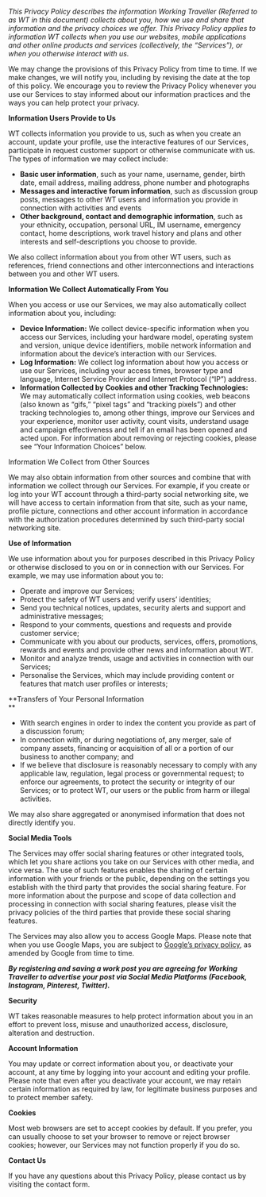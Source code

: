 _This Privacy Policy describes the information Working Traveller (Referred to as WT in this document) collects about you, how we use and share that information and the privacy choices we offer. This Privacy Policy applies to information WT collects when you use our websites, mobile applications and other online products and services (collectively, the “Services”), or when you otherwise interact with us._

We may change the provisions of this Privacy Policy from time to time. If we make changes, we will notify you, including by revising the date at the top of this policy. We encourage you to review the Privacy Policy whenever you use our Services to stay informed about our information practices and the ways you can help protect your privacy.

**Information Users Provide to Us**

WT collects information you provide to us, such as when you create an account, update your profile, use the interactive features of our Services, participate in request customer support or otherwise communicate with us. The types of information we may collect include:

*   **Basic user information**, such as your name, username, gender, birth date, email address, mailing address, phone number and photographs
*   **Messages and interactive forum information**, such as discussion group posts, messages to other WT users and information you provide in connection with activities and events
*   **Other background, contact and demographic information**, such as your ethnicity, occupation, personal URL, IM username, emergency contact, home descriptions, work travel history and plans and other interests and self-descriptions you choose to provide.

We also collect information about you from other WT users, such as references, friend connections and other interconnections and interactions between you and other WT users.

**Information We Collect Automatically From You**

When you access or use our Services, we may also automatically collect information about you, including:

*   **Device Information:** We collect device-specific information when you access our Services, including your hardware model, operating system and version, unique device identifiers, mobile network information and information about the device’s interaction with our Services.
*   **Log Information:** We collect log information about how you access or use our Services, including your access times, browser type and language, Internet Service Provider and Internet Protocol (“IP”) address.
*   **Information Collected by Cookies and other Tracking Technologies:** We may automatically collect information using cookies, web beacons (also known as “gifs,” “pixel tags” and “tracking pixels”) and other tracking technologies to, among other things, improve our Services and your experience, monitor user activity, count visits, understand usage and campaign effectiveness and tell if an email has been opened and acted upon. For information about removing or rejecting cookies, please see “Your Information Choices” below.

Information We Collect from Other Sources

We may also obtain information from other sources and combine that with information we collect through our Services. For example, if you create or log into your WT account through a third-party social networking site, we will have access to certain information from that site, such as your name, profile picture, connections and other account information in accordance with the authorization procedures determined by such third-party social networking site.

**Use of Information**

We use information about you for purposes described in this Privacy Policy or otherwise disclosed to you on or in connection with our Services. For example, we may use information about you to:

*   Operate and improve our Services;
*   Protect the safety of WT users and verify users’ identities;
*   Send you technical notices, updates, security alerts and support and administrative messages;
*   Respond to your comments, questions and requests and provide customer service;
*   Communicate with you about our products, services, offers, promotions, rewards and events and provide other news and information about WT.
*   Monitor and analyze trends, usage and activities in connection with our Services;
*   Personalise the Services, which may include providing content or features that match user profiles or interests;

**Transfers of Your Personal Information  
**

*   With search engines in order to index the content you provide as part of a discussion forum;
*   In connection with, or during negotiations of, any merger, sale of company assets, financing or acquisition of all or a portion of our business to another company; and
*   If we believe that disclosure is reasonably necessary to comply with any applicable law, regulation, legal process or governmental request; to enforce our agreements, to protect the security or integrity of our Services; or to protect WT, our users or the public from harm or illegal activities.

We may also share aggregated or anonymised information that does not directly identify you.

**Social Media Tools**

The Services may offer social sharing features or other integrated tools, which let you share actions you take on our Services with other media, and vice versa. The use of such features enables the sharing of certain information with your friends or the public, depending on the settings you establish with the third party that provides the social sharing feature. For more information about the purpose and scope of data collection and processing in connection with social sharing features, please visit the privacy policies of the third parties that provide these social sharing features.

The Services may also allow you to access Google Maps. Please note that when you use Google Maps, you are subject to [Google’s privacy policy](https://www.google.com/privacy.html), as amended by Google from time to time.

_**By registering and saving a work post you are agreeing for Working Traveller to advertise your post via Social Media Platforms (Facebook, Instagram, Pinterest, Twitter).**_

**Security**

WT takes reasonable measures to help protect information about you in an effort to prevent loss, misuse and unauthorized access, disclosure, alteration and destruction.

**Account Information**

You may update or correct information about you, or deactivate your account, at any time by logging into your account and editing your profile. Please note that even after you deactivate your account, we may retain certain information as required by law, for legitimate business purposes and to protect member safety.

**Cookies**

Most web browsers are set to accept cookies by default. If you prefer, you can usually choose to set your browser to remove or reject browser cookies; however, our Services may not function properly if you do so.

**Contact Us**

If you have any questions about this Privacy Policy, please contact us by visiting the contact form.